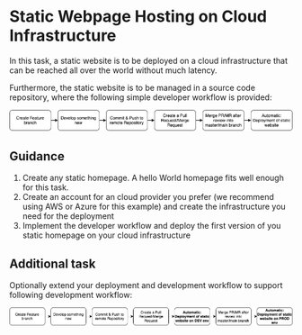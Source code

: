 # Static Webpage Hosting on Cloud Infrastructure

In this task, a static website is to be deployed on a cloud infrastructure that can be reached all over the world without much latency.

Furthermore, the static website is to be managed in a source code repository, where the following simple developer workflow is provided:

![](img/simple-dev-workflow.png)

## Guidance

1. Create any static homepage. A hello World homepage fits well enough for this task.
2. Create an account for an cloud provider you prefer (we recommend using AWS or Azure for this example) and create the infrastructure you need for the deployment
3. Implement the developer workflow and deploy the first version of you static homepage on your cloud infrastructure

## Additional task

Optionally extend your deployment and development workflow to support following development workflow:

![](img/extended-dev-workflow.png)


